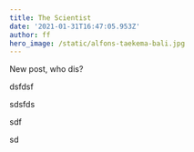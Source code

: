 ```yaml
---
title: The Scientist
date: '2021-01-31T16:47:05.953Z'
author: ff
hero_image: /static/alfons-taekema-bali.jpg
---
```

New post, who dis?

dsfdsf

sdsfds

sdf

sd